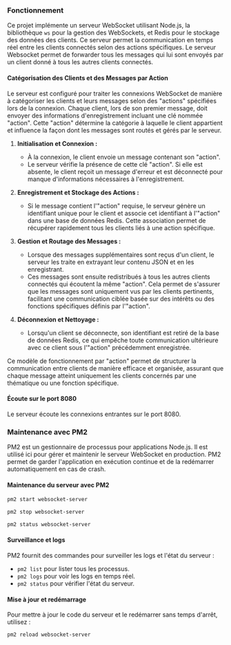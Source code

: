 ### Fonctionnement

Ce projet implémente un serveur WebSocket utilisant Node.js, la bibliothèque `ws` pour la gestion des WebSockets, et Redis pour le stockage des données des clients. Ce serveur permet la communication en temps réel entre les clients connectés selon des actions spécifiques. Le serveur Websocket permet de forwarder tous les messages qui lui sont envoyés par un client donné à tous les autres clients connectés. 

#### Catégorisation des Clients et des Messages par Action

Le serveur est configuré pour traiter les connexions WebSocket de manière à catégoriser les clients et leurs messages selon des "actions" spécifiées lors de la connexion. Chaque client, lors de son premier message, doit envoyer des informations d'enregistrement incluant une clé nommée "action". Cette "action" détermine la catégorie à laquelle le client appartient et influence la façon dont les messages sont routés et gérés par le serveur.

1. **Initialisation et Connexion :**
   - À la connexion, le client envoie un message contenant son "action".
   - Le serveur vérifie la présence de cette clé "action". Si elle est absente, le client reçoit un message d'erreur et est déconnecté pour manque d'informations nécessaires à l'enregistrement.

2. **Enregistrement et Stockage des Actions :**
   - Si le message contient l'"action" requise, le serveur génère un identifiant unique pour le client et associe cet identifiant à l'"action" dans une base de données Redis. Cette association permet de récupérer rapidement tous les clients liés à une action spécifique.

3. **Gestion et Routage des Messages :**
   - Lorsque des messages supplémentaires sont reçus d'un client, le serveur les traite en extrayant leur contenu JSON et en les enregistrant.
   - Ces messages sont ensuite redistribués à tous les autres clients connectés qui écoutent la même "action". Cela permet de s'assurer que les messages sont uniquement vus par les clients pertinents, facilitant une communication ciblée basée sur des intérêts ou des fonctions spécifiques définis par l'"action".

4. **Déconnexion et Nettoyage :**
   - Lorsqu'un client se déconnecte, son identifiant est retiré de la base de données Redis, ce qui empêche toute communication ultérieure avec ce client sous l'"action" précédemment enregistrée.

Ce modèle de fonctionnement par "action" permet de structurer la communication entre clients de manière efficace et organisée, assurant que chaque message atteint uniquement les clients concernés par une thématique ou une fonction spécifique.


#### Écoute sur le port 8080

Le serveur écoute les connexions entrantes sur le port 8080.

### Maintenance avec PM2

PM2 est un gestionnaire de processus pour applications Node.js. Il est utilisé ici pour gérer et maintenir le serveur WebSocket en production. PM2 permet de garder l'application en exécution continue et de la redémarrer automatiquement en cas de crash.


#### Maintenance du serveur avec PM2

```bash
pm2 start websocket-server
```

```bash
pm2 stop websocket-server
```

```bash
pm2 status websocket-server
```

#### Surveillance et logs

PM2 fournit des commandes pour surveiller les logs et l'état du serveur :

- `pm2 list` pour lister tous les processus.
- `pm2 logs` pour voir les logs en temps réel.
- `pm2 status` pour vérifier l'état du serveur.

#### Mise à jour et redémarrage

Pour mettre à jour le code du serveur et le redémarrer sans temps d'arrêt, utilisez :

```bash
pm2 reload websocket-server
```
